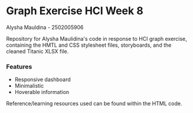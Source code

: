 # Graph Exercise HCI Week 8

Alysha Mauldina - 2502005906

Repository for Alysha Maulidina's code in response to HCI graph exercise, containing the HMTL and CSS stylesheet files, storyboards, and the cleaned Titanic XLSX file.

### Features
  - Responsive dashboard
  - Minimalistic
  - Hoverable information
 
Reference/learning resources used can be found within the HTML code.

